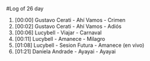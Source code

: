 #Log of 26 day

1. [00:00] Gustavo Cerati - Ahí Vamos - Crimen
1. [00:02] Gustavo Cerati - Ahí Vamos - Adiós
1. [00:06] Lucybell - Viajar - Carnaval
1. [00:11] Lucybell - Amanece - Milagro
1. [01:08] Lucybell - Sesion Futura - Amanece (en vivo)
1. [01:21] Daniela Andrade - Ayayai - Ayayai
